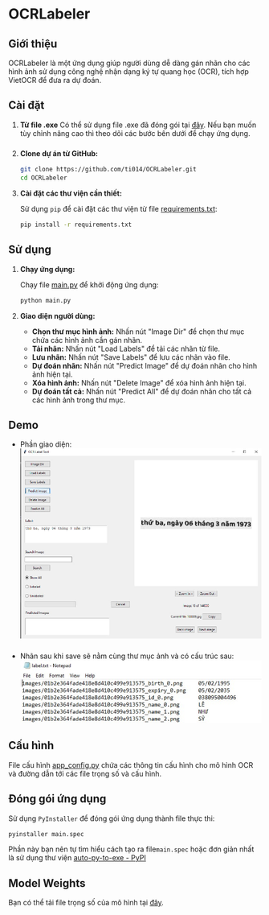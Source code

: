 # OCRLabeler

## Giới thiệu

OCRLabeler là một ứng dụng giúp người dùng dễ dàng gán nhãn cho các hình ảnh sử dụng công nghệ nhận dạng ký tự quang học (OCR), tích hợp VietOCR để đưa ra dự đoán.



## Cài đặt
1. **Từ file .exe**
Có thể sử dụng file .exe đã đóng gói tại [đây](https://github.com/ti014/OCRLabeler/releases/download/v1.0.0/OCRLabeler.exe). Nếu bạn muốn tùy chỉnh nâng cao thì theo dõi các bước bên dưới để chạy ứng dụng.
#####
2. **Clone dự án từ GitHub:**

    ```sh
    git clone https://github.com/ti014/OCRLabeler.git
    cd OCRLabeler
    ```

2. **Cài đặt các thư viện cần thiết:**

    Sử dụng `pip` để cài đặt các thư viện từ file [requirements.txt](./requirements.txt):

    ```sh
    pip install -r requirements.txt
    ```

## Sử dụng
1. **Chạy ứng dụng:**

    Chạy file [main.py](./main.py) để khởi động ứng dụng:

    ```sh
    python main.py
    ```

2. **Giao diện người dùng:**

    - **Chọn thư mục hình ảnh:** Nhấn nút "Image Dir" để chọn thư mục chứa các hình ảnh cần gán nhãn.
    - **Tải nhãn:** Nhấn nút "Load Labels" để tải các nhãn từ file.
    - **Lưu nhãn:** Nhấn nút "Save Labels" để lưu các nhãn vào file.
    - **Dự đoán nhãn:** Nhấn nút "Predict Image" để dự đoán nhãn cho hình ảnh hiện tại.
    - **Xóa hình ảnh:** Nhấn nút "Delete Image" để xóa hình ảnh hiện tại.
    - **Dự đoán tất cả:** Nhấn nút "Predict All" để dự đoán nhãn cho tất cả các hình ảnh trong thư mục.
## Demo
- Phần giao diện:
![Demo1](./images/1.jpg)
#####
- Nhãn sau khi save sẽ nằm cùng thư mục ảnh và có cấu trúc sau:
![Demo2](./images/2.jpg)

## Cấu hình

File cấu hình [app_config.py](./config/app_config.py) chứa các thông tin cấu hình cho mô hình OCR và đường dẫn tới các file trọng số và cấu hình.

## Đóng gói ứng dụng

Sử dụng `PyInstaller` để đóng gói ứng dụng thành file thực thi:

```sh
pyinstaller main.spec
```
Phần này bạn nên tự tìm hiểu cách tạo ra file`main.spec` hoặc đơn giản nhất là sử dụng thư viện [auto-py-to-exe - PyPI](https://pypi.org/project/auto-py-to-exe/)
## Model Weights

Bạn có thể tải file trọng số của mô hình tại [đây](https://github.com/ti014/OCRLabeler/releases/download/v1.0/vgg_transformer.zip).
